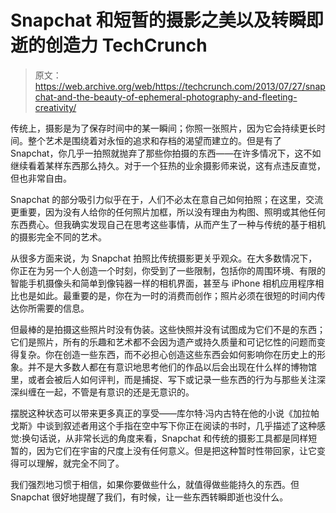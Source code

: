 # Snapchat 和短暂的摄影之美以及转瞬即逝的创造力 TechCrunch

> 原文：<https://web.archive.org/web/https://techcrunch.com/2013/07/27/snapchat-and-the-beauty-of-ephemeral-photography-and-fleeting-creativity/>

传统上，摄影是为了保存时间中的某一瞬间；你照一张照片，因为它会持续更长时间。整个艺术是围绕着对永恒的追求和存档的渴望而建立的。但是有了 Snapchat，你几乎一拍照就抛弃了那些你拍摄的东西——在许多情况下，这不如继续看着某样东西那么持久。对于一个狂热的业余摄影师来说，这有点违反直觉，但也非常自由。

Snapchat 的部分吸引力似乎在于，人们不必太在意自己如何拍照；在这里，交流更重要，因为没有人给你的任何照片加框，所以没有理由为构图、照明或其他任何东西费心。但我确实发现自己在思考这些事情，从而产生了一种与传统的基于相机的摄影完全不同的艺术。

从很多方面来说，为 Snapchat 拍照比传统摄影更关乎观众。在大多数情况下，你正在为另一个人创造一个时刻，你受到了一些限制，包括你的周围环境、有限的智能手机摄像头和简单到像钝器一样的相机界面，甚至与 iPhone 相机应用程序相比也是如此。最重要的是，你在为一时的消费而创作；照片必须在很短的时间内传达你所需要的信息。

但最棒的是拍摄这些照片时没有伪装。这些快照并没有试图成为它们不是的东西；它们是照片，所有的乐趣和艺术都不会因为遗产或持久质量和可记忆性的问题而变得复杂。你在创造一些东西，而不必担心创造这些东西会如何影响你在历史上的形象。并不是大多数人都在有意识地思考他们的作品以后会出现在什么样的博物馆里，或者会被后人如何评判，而是捕捉、写下或记录一些东西的行为与那些关注深深纠缠在一起，不管是有意识的还是无意识的。

摆脱这种状态可以带来更多真正的享受——库尔特·冯内古特在他的小说《加拉帕戈斯》中谈到叙述者用这个手指在空中写下你正在阅读的书时，几乎描述了这种感觉:换句话说，从非常长远的角度来看，Snapchat 和传统的摄影工具都是同样短暂的，因为它们在宇宙的尺度上没有任何意义。但是把这种暂时性带回家，让它变得可以理解，就完全不同了。

我们强烈地习惯于相信，如果你要做些什么，就值得做些能持久的东西。但 Snapchat 很好地提醒了我们，有时候，让一些东西转瞬即逝也没什么。